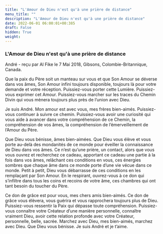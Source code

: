 ```yaml
---
title: "L'Amour de Dieu n'est qu'à une prière de distance"
menu_title: ""
description: "L'Amour de Dieu n'est qu'à une prière de distance"
date: 2022-06-01 06:00:01+00:385
draft: False
hidden: True
weight:
---
```

### L'Amour de Dieu n'est qu'à une prière de distance

André - reçu par Al Fike le 7 Mai 2018, Gibsons, Colombie-Britannique, Canada.

Que la paix du Père soit un manteau sur vous et que Son Amour se déverse dans vos âmes, Son Amour infini toujours disponible, toujours là pour votre demande et votre réception. Puissiez-vous porter cette Lumière. Puissiez-vous exprimer cet Amour. Puissiez-vous marcher sur les traces du Chemin Divin qui vous mènera toujours plus près de l’union avec Dieu.

Je suis André. Mon amour est avec vous, mes frères bien-aimés. Puissiez-vous continuer à suivre ce chemin. Puissiez-vous avoir une curiosité qui vous aide à avancer dans votre compréhension de ce Chemin, la compréhension de vos âmes, la compréhension de l’émerveillement de l’Amour du Père.

Que Dieu vous bénisse, âmes bien-aimées. Que Dieu vous élève et vous porte au-delà des mondanités de ce monde pour éveiller la connaissance de Dieu dans vos âmes. Ce n’est qu’une prière, un contact, alors que vous vous ouvrez et recherchez ce cadeau, apportant ce cadeau une partie à la fois dans vos âmes, relâchant ces conditions en vous, ces énergies sombres que chaque âme dans ce monde porte d’une vie vécue dans ce monde. Petit à petit, Dieu vous débarrasse de ces conditions en les remplaçant par Son Amour. En le respirant, ouvrez-vous à ce don qui s’infiltre dans tous les coins et recoins de votre âme, ces chambres qui ont tant besoin du toucher du Père.

Ce don de grâce est pour vous, mes chers amis bien-aimés. Ce don de grâce vous élèvera, vous guérira et vous rapprochera toujours plus de Dieu. Puissiez-vous ressentir la Paix qui dépasse toute compréhension. Puissiez-vous connaître votre Créateur d’une manière personnelle, connaître vraiment Dieu, avoir cette relation profonde avec votre Créateur, personnelle, belle, sacrée. Marchez avec Dieu, mes bien-aimés, marchez avec Dieu. Que Dieu vous bénisse. Je suis André et je t’aime.
